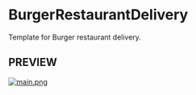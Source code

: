 # BurgerRestaurantDelivery
Template for Burger restaurant delivery.

## PREVIEW
[![main.png](https://i.postimg.cc/BnZ8Y6YX/main.png)](https://postimg.cc/CztLdFVg)
